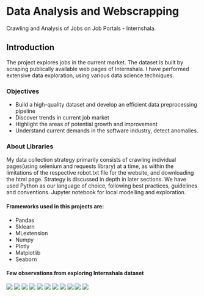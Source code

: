 # Data Analysis and Webscrapping
Crawling and Analysis of Jobs on Job Portals - Internshala.


## Introduction
The project explores jobs in the current market. The dataset is built by scraping publically available web pages of Internshala. I have performed extensive data exploration, using various data science techniques. 

### Objectives
+ Build a high-quality dataset and develop an efficient data preprocessing pipeline 
+ Discover trends in current job market 
+ Highlight the areas of potential growth and improvement 
+ Understand current demands in the software industry, detect anomalies.

### About Libraries
My data collection strategy primarily consists of crawling individual pages(using selenium and requests library) at a time, as within the limitations of the respective robot.txt file for the website, and downloading the html page. Strategy is discussed in depth in later sections.
We have used Python as our language of choice, following best practices, guidelines  and conventions. Jupyter notebook for local modelling and exploration.

#### Frameworks used in this projects are:
+ Pandas
+ Sklearn
+ MLextension
+ Numpy
+ Plotly
+ Matplotlib 
+ Seaborn


#### Few observations from exploring Internshala dataset
![](images/0.png)
![](images/1.png)
![](images/2.png)
![](images/3.png)
![](images/4.png)
![](images/5.png)
![](images/6.png)
![](images/7.png)
![](images/8.png)
![](images/9.png)
![](images/10.png)
